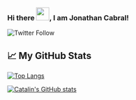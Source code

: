### Hi there <img src="https://raw.githubusercontent.com/MartinHeinz/MartinHeinz/master/wave.gif" width="30px">, I am Jonathan Cabral!

![Twitter Follow](https://img.shields.io/twitter/follow/JonthaDev?style=flat-square)


## &#x1f4c8; My GitHub Stats

[![Top Langs](https://github-readme-stats.vercel.app/api/top-langs/?username=JonathanCabral&hide=html,css&theme=radical&Layout=compact)](https://github.com/anuraghazra/github-readme-stats)

[![Catalin's GitHub stats](https://github-readme-stats.vercel.app/api?username=JonathanCabral&theme=radical)](https://github.com/anuraghazra/github-readme-stats)
